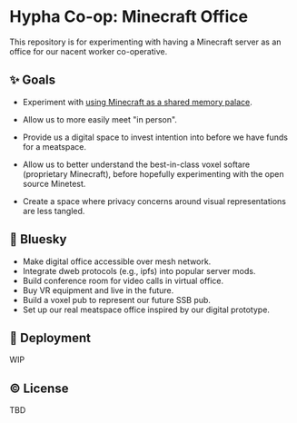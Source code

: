 # Hypha Co-op: Minecraft Office

This repository is for experimenting with having a Minecraft server as
an office for our nacent worker co-operative.

## :sparkles: Goals

- Experiment with [using Minecraft as a shared memory palace][memory-palace].
- Allow us to more easily meet "in person".
- Provide us a digital space to invest intention into before
  we have funds for a meatspace.
- Allow us to better understand the best-in-class voxel softare
  (proprietary Minecraft), before hopefully experimenting with the open
  source Minetest.
- Create a space where privacy concerns around visual representations
  are less tangled.

   [memory-palace]: http://johnguycollick.com/minecraft-memory-palace/

## :crystal_ball: Bluesky

- Make digital office accessible over mesh network.
- Integrate dweb protocols (e.g., ipfs) into popular server mods.
- Build conference room for video calls in virtual office.
- Buy VR equipment and live in the future.
- Build a voxel pub to represent our future SSB pub.
- Set up our real meatspace office inspired by our digital prototype.

## :rocket: Deployment

WIP

## :copyright: License

TBD
